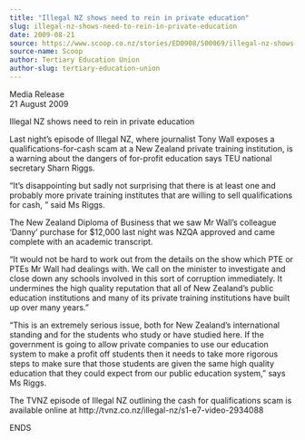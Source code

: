 ```yaml
---
title: "Illegal NZ shows need to rein in private education"
slug: illegal-nz-shows-need-to-rein-in-private-education
date: 2009-08-21
source: https://www.scoop.co.nz/stories/ED0908/S00069/illegal-nz-shows-need-to-rein-in-private-education.htm
source-name: Scoop
author: Tertiary Education Union
author-slug: tertiary-education-union
---
```


<p>Media Release<br>21 August 2009</p>

<p>Illegal NZ shows need to
rein in private education</p>

<p>Last night’s episode of
Illegal NZ, where journalist Tony Wall exposes a
qualifications-for-cash scam at a New Zealand private
training institution, is a warning about the dangers of
for-profit education says TEU national secretary Sharn
Riggs.<p>

<p>“It’s disappointing but sadly not surprising
that there is at least one and probably more private
training institutes that are willing to sell qualifications
for cash, ” said Ms Riggs.</p>

<p>The New Zealand Diploma of
Business that we saw Mr Wall’s colleague ‘Danny’
purchase for $12,000 last night was NZQA approved and came
complete with an academic transcript.<p>

<p>“It would not be
hard to work out from the details on the show which PTE or
PTEs Mr Wall had dealings with. We call on the minister to
investigate and close down any schools involved in this sort
of corruption immediately.  It undermines the high quality
reputation that all of New Zealand’s public education
institutions and many of its private training institutions
have built up over many years.”</p>

<p>“This is an extremely
serious issue, both for New Zealand’s international
standing and for the students who study or have studied
here. If the government is going to allow private companies
to use our education system to make a profit off students
then it needs to take more rigorous steps to make sure that
those students are given the same high quality education
that they could expect from our public education system,”
says Ms Riggs.<p>

<p>The TVNZ episode of Illegal NZ outlining
the cash for qualifications scam is available online at http://tvnz.co.nz/illegal-nz/s1-e7-video-2934088<p>

<p>ENDS<p>

